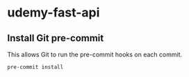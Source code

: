 # udemy-fast-api

## Install Git pre-commit
This allows Git to run the pre-commit hooks on each commit.
```powershell
pre-commit install
```